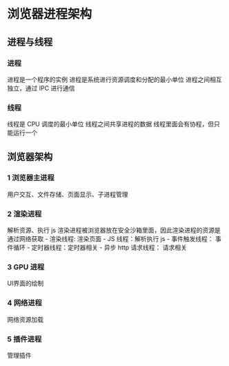 # 浏览器进程架构

## 进程与线程

### 进程
进程是一个程序的实例
进程是系统进行资源调度和分配的最小单位
进程之间相互独立，通过 IPC 进行通信

### 线程
线程是 CPU 调度的最小单位
线程之间共享进程的数据
线程里面会有协程，但只能运行一个


## 浏览器架构

### 1 浏览器主进程
用户交互、文件存储、页面显示、子进程管理

### 2 渲染进程
解析资源、执行 js
渲染进程被浏览器放在安全沙箱里面，因此渲染进程的资源是通过网络获取
    - 渲染线程: 渲染页面
    - JS 线程：解析执行 js
    - 事件触发线程： 事件循环
    - 定时器线程：定时器相关
    - 异步 http 请求线程： 请求相关
  
### 3 GPU 进程
UI界面的绘制

### 4 网络进程
网络资源加载

### 5 插件进程
管理插件